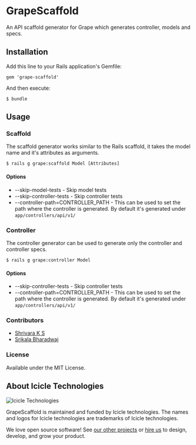 # GrapeScaffold

An API scaffold generator for Grape which generates controller, models and specs.

## Installation

Add this line to your Rails application's Gemfile:

    gem 'grape-scaffold'

And then execute:

    $ bundle

## Usage
### Scaffold
  The scaffold generator works similar to the Rails scaffold, it takes the model name and it's attributes as arguments.

    $ rails g grape:scaffold Model [Attributes]

#### Options
  * --skip-model-tests - Skip model tests
  * --skip-controller-tests - Skip controller tests
  * --controller-path=CONTROLLER_PATH - This can be used to set the path where the controller is generated. By default it's generated under `app/controllers/api/v1/`

### Controller
  The controller generator can be used to generate only the controller and controller specs.

    $ rails g grape:controller Model

#### Options
  * --skip-controller-tests - Skip controller tests
  * --controller-path=CONTROLLER_PATH - This can be used to set the path where the controller is generated. By default it's generated under `app/controllers/api/v1/`

### Contributors

* [Shrivara K S](https://github.com/shrivaraks)
* [Srikala Bharadwaj](https://github.com/SrikalaB)

### License

Available under the MIT License.

## About Icicle Technologies

![Icicle Technologies](https://cdn2.icicletech.com/assets/icicle-698e4eaeca5518499068468bc3ba5680.png)

GrapeScaffold is maintained and funded by Icicle technologies.
The names and logos for Icicle technologies are trademarks of Icicle technologies.

We love open source software!
See [our other projects][community] or
[hire us][hire] to design, develop, and grow your product.

[community]: https://github.com/icicletech
[hire]: https://www.icicletech.com/services
